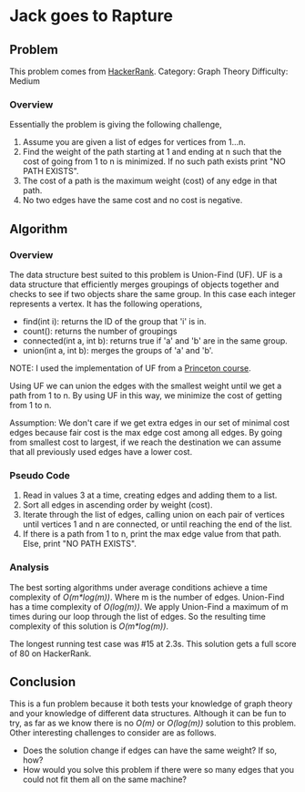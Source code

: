 # Jack goes to Rapture

## Problem
This problem comes from [HackerRank](https://www.hackerrank.com/challenges/jack-goes-to-rapture).
Category: Graph Theory
Difficulty: Medium

### Overview
Essentially the problem is giving the following challenge,

1. Assume you are given a list of edges for vertices from 1...n.
2. Find the weight of the path starting at 1 and ending at n such that the
cost of going from 1 to n is minimized. If no such path exists print "NO
PATH EXISTS".
3. The cost of a path is the maximum weight (cost) of any edge in that path.
4. No two edges have the same cost and no cost is negative.

## Algorithm
### Overview
The data structure best suited to this problem is Union-Find (UF). UF is
a data structure that efficiently merges groupings of objects together
and checks to see if two objects share the same group. In this case each
integer represents a vertex. It has the following operations,
- find(int i): returns the ID of the group that 'i' is in.
- count(): returns the number of groupings
- connected(int a, int b): returns true if 'a' and 'b' are in the same group.
- union(int a, int b): merges the groups of 'a' and 'b'.

NOTE: I used the implementation of UF from a [Princeton course](http://algs4.cs.princeton.edu/15uf/UF.java.html).

Using UF we can union the edges with the smallest weight until we get a
path from 1 to n. By using UF in this way, we minimize the cost of getting
from 1 to n.

Assumption: We don't care if we get extra edges in our set of minimal cost
edges because fair cost is the max edge cost among all edges. By going from
smallest cost to largest, if we reach the destination we can assume that
all previously used edges have a lower cost.

### Pseudo Code
1. Read in values 3 at a time, creating edges and adding them to a list.
2. Sort all edges in ascending order by weight (cost).
3. Iterate through the list of edges, calling union on each pair of vertices
until vertices 1 and n are connected, or until reaching the end of the list.
4. If there is a path from 1 to n, print the max edge value from that
path. Else, print "NO PATH EXISTS".

### Analysis
The best sorting algorithms under average conditions achieve a time
complexity of _O(m*log(m))_. Where m is the number of edges.
Union-Find has a time complexity of _O(log(m))_.
We apply Union-Find a maximum of m times during our loop through the list
of edges.
So the resulting time complexity of this solution is _O(m*log(m))_.

The longest running test case was #15 at 2.3s. This solution gets a full
score of 80 on HackerRank.

## Conclusion
This is a fun problem because it both tests your knowledge of graph theory
and your knowledge of different data structures. Although it can be fun to
try, as far as we know there is no _O(m)_ or _O(log(m))_ solution to this
problem. Other interesting challenges to consider are as follows.
- Does the solution change if edges can have the same weight? If so, how?
- How would you solve this problem if there were so many edges that you
could not fit them all on the same machine?
